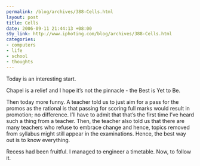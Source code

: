 ```yaml
--- 
permalink: /blog/archives/388-Cells.html
layout: post
title: Cells
date: 2006-09-11 21:44:13 +08:00
s9y_link: http://www.iphoting.com/blog/archives/388-Cells.html
categories: 
- computers
- life
- school
- thoughts
---
```

<p class="whiteline"><p>Today is an interesting start.</p>
</p><p class="whiteline"><p>Chapel is a relief and I hope it&#8217;s not the pinnacle - the Best is Yet to Be.<!-- The sermon reminded me of how I got myself rededicated many years ago. Long story short, long ago I'd backslid far far away and was slowly called back to Him. So, I decided to ask God one day, "Let someone invite me to a Church and for whichever does it first, may it be the one that I shall plant myself in, and I shall rededicate myself to you; Amen". Well, within a few months (or less; can't recall timeframes - photographic memories don't come with date stamps on the images), a knock came and the rest is history. On retrospect, it was rather amusing given the circumstances.--></p>
</p><p class="whiteline"><p>Then today more funny. A teacher told us to just aim for a pass for the promos as the rational is that passing for scoring full marks would result in promotion; no difference. I&#8217;ll have to admit that that&#8217;s the first time I&#8217;ve heard such a thing from a teacher. Then, the teacher also told us that there are many teachers who refuse to embrace change and hence, topics removed from syllabus might still appear in the examinations. Hence, the best way out is to know everything.</p>
</p><p class="break"><p>Recess had been fruitful. I managed to engineer a timetable. Now, to follow it.</p></p>
